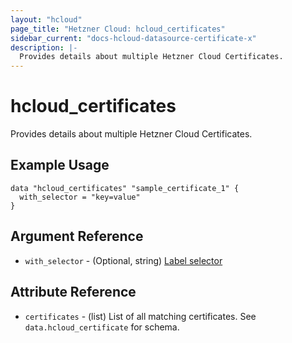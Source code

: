 ```yaml
---
layout: "hcloud"
page_title: "Hetzner Cloud: hcloud_certificates"
sidebar_current: "docs-hcloud-datasource-certificate-x"
description: |-
  Provides details about multiple Hetzner Cloud Certificates.
---
```


# hcloud_certificates

Provides details about multiple Hetzner Cloud Certificates.

## Example Usage

```hcl
data "hcloud_certificates" "sample_certificate_1" {
  with_selector = "key=value"
}
```

## Argument Reference

- `with_selector` - (Optional, string) [Label selector](https://docs.hetzner.cloud/#overview-label-selector)

## Attribute Reference

- `certificates` - (list) List of all matching certificates. See `data.hcloud_certificate` for schema.
